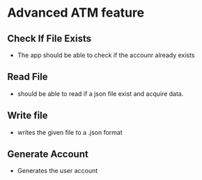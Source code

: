 # Advanced ATM feature

## Check If File Exists

- The app should be able to check if the accounr already exists

## Read File

- should be able to read if a json file exist and acquire data.

## Write file

- writes the given file to a .json format

## Generate Account

- Generates the user account
